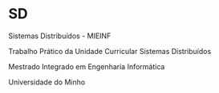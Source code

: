 # SD
Sistemas Distribuídos - MIEINF

Trabalho Prático da Unidade Curricular Sistemas Distribuídos

Mestrado Integrado em Engenharia Informática 

Universidade do Minho
